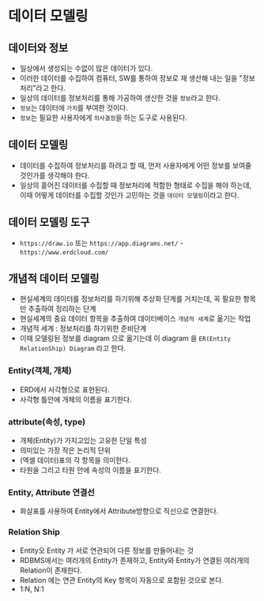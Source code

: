# 데이터 모델링

## 데이터와 정보
- 일상에서 생성되는 수없이 많은 데이터가 있다.
- 이러한 데이터를 수집하여 컴퓨터, SW를 통하여 정보로 재 생산해 내는 일을 "정보처리"라고 한다.
- 일상의 데이터를 정보처리를 통해 가공하여 생산한 것을 `정보`라고 한다.
- `정보`는 데이터에 `가치`를 부여한 것이다.
- `정보`는 필요한 사용자에게 `의사결정`을 하는 도구로 사용된다.

## 데이터 모델링
- 데이터를 수집하여 정보처리를 하려고 할 때, 먼저 사용자에게 어떤 정보를 보여줄 것인가를 생각해야 한다.
- 일상의 흩어진 데이터를 수집할 때 정보처리에 적합한 형태로 수집을 해야 하는데, 이때 어떻게 데이터를 수집할 것인가 고민하는 것을 `데이터 모델링`이라고 한다.

## 데이터 모델링 도구
- `https://draw.io` 또는 `https://app.diagrams.net/`
-`https://www.erdcloud.com/`


## 개념적 데이터 모델링
- 현실세계의 데이터를 정보처리를 하기위해 추상화 단계를 거치는데, 꼭 필요한 항목만 추출하여 정리하는 단계
- 현실세계의 중요 데이터 항목을 추출하여 데이터베이스 `개념적 세계`로 옮기는 작업
- 개념적 세계 : 정보처리를 하기위한 준비단계
- 이때 모델링된 정보를 diagram 으로 옮기는데 이 diagram 을 `ER(Entity RelationShip) Diagram` 라고 한다.

### Entity(객체, 개체)
- ERD에서 사각형으로 표현된다.
- 사각형 틀안에 개체의 이름을 표기한다.

### attribute(속성, type)
- 개체(Entity)가 가지고있는 고유한 단일 특성
- 의미있는 가장 작은 논리적 단위
- (엑셀 데이터)표의 각 항목을 의미한다.
- 타원을 그리고 타원 안에 속성의 이름을 표기한다.

### Entity, Attribute 연결선
- 화살표를 사용하여 Entity에서 Attribute방향으로 직선으로 연결한다.

### Relation Ship
- Entity오 Entity 가 서로 연관되어 다른 정보를 만들어내는 것
- RDBMS에서는 여러개의 Entity가 존재하고, Entity와 Entity가 연결된 여러개의 Relation이 존재한다.
- Relation 에는 연관 Entity의 Key 항목이 자동으로 포함된 것으로 본다.
- 1:N, N:1


